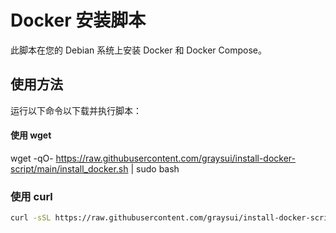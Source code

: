 # Docker 安装脚本

此脚本在您的 Debian 系统上安装 Docker 和 Docker Compose。

## 使用方法

运行以下命令以下载并执行脚本：

#### 使用 wget
wget -qO- https://raw.githubusercontent.com/graysui/install-docker-script/main/install_docker.sh | sudo bash

### 使用 curl
```sh
curl -sSL https://raw.githubusercontent.com/graysui/install-docker-script/main/install_docker.sh | sudo bash


